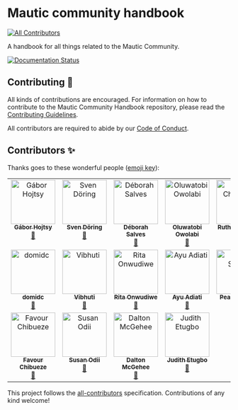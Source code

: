 # Mautic community handbook
<!-- ALL-CONTRIBUTORS-BADGE:START - Do not remove or modify this section -->
[![All Contributors](https://img.shields.io/badge/all_contributors-18-orange.svg?style=flat-square)](#contributors-)
<!-- ALL-CONTRIBUTORS-BADGE:END -->


A handbook for all things related to the Mautic Community.

[![Documentation Status](https://readthedocs.org/projects/mautic-community-handbook/badge/?version=latest)](https://mautic-community-handbook.readthedocs.io/en/latest/?badge=latest)

## Contributing 🤝

All kinds of contributions are encouraged. For information on how to contribute to the Mautic Community Handbook repository, please read the [Contributing Guidelines](.github/CONTRIBUTING.md).

All contributors are required to abide by our [Code of Conduct](https://mautic.org/code-of-conduct/).

## Contributors ✨

Thanks goes to these wonderful people ([emoji key](https://allcontributors.org/docs/en/emoji-key)):

<!-- ALL-CONTRIBUTORS-LIST:START - Do not remove or modify this section -->
<!-- prettier-ignore-start -->
<!-- markdownlint-disable -->
<table>
  <tbody>
    <tr>
      <td align="center" valign="top" width="14.28%"><a href="http://hojtsy.hu"><img src="https://avatars.githubusercontent.com/u/235185?v=4?s=100" width="100px;" alt="Gábor Hojtsy"/><br /><sub><b>Gábor Hojtsy</b></sub></a><br /><a href="https://github.com/mautic/mautic-community-handbook/commits?author=goba" title="Documentation">📖</a></td>
      <td align="center" valign="top" width="14.28%"><a href="https://www.schriftrolle.de/?utm_source=github&utm_medium=profilLink"><img src="https://avatars.githubusercontent.com/u/765204?v=4?s=100" width="100px;" alt="Sven Döring"/><br /><sub><b>Sven Döring</b></sub></a><br /><a href="https://github.com/mautic/mautic-community-handbook/commits?author=sdoering" title="Documentation">📖</a></td>
      <td align="center" valign="top" width="14.28%"><a href="https://github.com/deborahsalves"><img src="https://avatars.githubusercontent.com/u/79517214?v=4?s=100" width="100px;" alt="Déborah Salves"/><br /><sub><b>Déborah Salves</b></sub></a><br /><a href="https://github.com/mautic/mautic-community-handbook/commits?author=deborahsalves" title="Documentation">📖</a></td>
      <td align="center" valign="top" width="14.28%"><a href="https://github.com/tobsowo"><img src="https://avatars.githubusercontent.com/u/5642737?v=4?s=100" width="100px;" alt="Oluwatobi Owolabi"/><br /><sub><b>Oluwatobi Owolabi</b></sub></a><br /><a href="https://github.com/mautic/mautic-community-handbook/pulls?q=is%3Apr+reviewed-by%3Atobsowo" title="Reviewed Pull Requests">👀</a></td>
      <td align="center" valign="top" width="14.28%"><a href="https://www.ruthcheesley.co.uk"><img src="https://avatars.githubusercontent.com/u/2930593?v=4?s=100" width="100px;" alt="Ruth Cheesley"/><br /><sub><b>Ruth Cheesley</b></sub></a><br /><a href="https://github.com/mautic/mautic-community-handbook/pulls?q=is%3Apr+reviewed-by%3Archeesley" title="Reviewed Pull Requests">👀</a></td>
      <td align="center" valign="top" width="14.28%"><a href="https://ionutojica.com"><img src="https://avatars.githubusercontent.com/u/96743055?v=4?s=100" width="100px;" alt="IonutOjicaDE"/><br /><sub><b>IonutOjicaDE</b></sub></a><br /><a href="https://github.com/mautic/mautic-community-handbook/pulls?q=is%3Apr+reviewed-by%3AIonutOjicaDE" title="Reviewed Pull Requests">👀</a> <a href="https://github.com/mautic/mautic-community-handbook/commits?author=IonutOjicaDE" title="Documentation">📖</a></td>
      <td align="center" valign="top" width="14.28%"><a href="https://github.com/daniellord32"><img src="https://avatars.githubusercontent.com/u/25160505?v=4?s=100" width="100px;" alt="Daniel Lord"/><br /><sub><b>Daniel Lord</b></sub></a><br /><a href="https://github.com/mautic/mautic-community-handbook/pulls?q=is%3Apr+reviewed-by%3Adaniellord32" title="Reviewed Pull Requests">👀</a></td>
    </tr>
    <tr>
      <td align="center" valign="top" width="14.28%"><a href="https://github.com/domidc"><img src="https://avatars.githubusercontent.com/u/160307959?v=4?s=100" width="100px;" alt="domidc"/><br /><sub><b>domidc</b></sub></a><br /><a href="https://github.com/mautic/mautic-community-handbook/commits?author=domidc" title="Documentation">📖</a></td>
      <td align="center" valign="top" width="14.28%"><a href="https://www.linkedin.com/in/vibhuti019"><img src="https://avatars.githubusercontent.com/u/44270768?v=4?s=100" width="100px;" alt="Vibhuti"/><br /><sub><b>Vibhuti</b></sub></a><br /><a href="https://github.com/mautic/mautic-community-handbook/commits?author=vibhuti019" title="Documentation">📖</a></td>
      <td align="center" valign="top" width="14.28%"><a href="https://github.com/RitaOC"><img src="https://avatars.githubusercontent.com/u/100735810?v=4?s=100" width="100px;" alt="Rita Onwudiwe"/><br /><sub><b>Rita Onwudiwe</b></sub></a><br /><a href="https://github.com/mautic/mautic-community-handbook/commits?author=RitaOC" title="Documentation">📖</a></td>
      <td align="center" valign="top" width="14.28%"><a href="https://adiati.com"><img src="https://avatars.githubusercontent.com/u/45172775?v=4?s=100" width="100px;" alt="Ayu Adiati"/><br /><sub><b>Ayu Adiati</b></sub></a><br /><a href="https://github.com/mautic/mautic-community-handbook/commits?author=adiati98" title="Documentation">📖</a></td>
      <td align="center" valign="top" width="14.28%"><a href="https://github.com/Peacesandy"><img src="https://avatars.githubusercontent.com/u/78281826?v=4?s=100" width="100px;" alt="Peace Sandy"/><br /><sub><b>Peace Sandy</b></sub></a><br /><a href="https://github.com/mautic/mautic-community-handbook/commits?author=Peacesandy" title="Documentation">📖</a></td>
      <td align="center" valign="top" width="14.28%"><a href="https://www.linkedin.com/in/favour-kelvin/"><img src="https://avatars.githubusercontent.com/u/39309699?v=4?s=100" width="100px;" alt="Favour Kelvin"/><br /><sub><b>Favour Kelvin</b></sub></a><br /><a href="https://github.com/mautic/mautic-community-handbook/pulls?q=is%3Apr+reviewed-by%3Afakela" title="Reviewed Pull Requests">👀</a></td>
      <td align="center" valign="top" width="14.28%"><a href="https://github.com/ASHMITA489"><img src="https://avatars.githubusercontent.com/u/143288389?v=4?s=100" width="100px;" alt="ashmita_"/><br /><sub><b>ashmita_</b></sub></a><br /><a href="https://github.com/mautic/mautic-community-handbook/commits?author=ASHMITA489" title="Documentation">📖</a></td>
    </tr>
    <tr>
      <td align="center" valign="top" width="14.28%"><a href="https://github.com/favour-chibueze"><img src="https://avatars.githubusercontent.com/u/46398983?v=4?s=100" width="100px;" alt="Favour Chibueze "/><br /><sub><b>Favour Chibueze </b></sub></a><br /><a href="https://github.com/mautic/mautic-community-handbook/commits?author=favour-chibueze" title="Documentation">📖</a></td>
      <td align="center" valign="top" width="14.28%"><a href="https://github.com/susanodii"><img src="https://avatars.githubusercontent.com/u/81011757?v=4?s=100" width="100px;" alt="Susan Odii"/><br /><sub><b>Susan Odii</b></sub></a><br /><a href="https://github.com/mautic/mautic-community-handbook/commits?author=susanodii" title="Documentation">📖</a></td>
      <td align="center" valign="top" width="14.28%"><a href="http://gemission.org"><img src="https://avatars.githubusercontent.com/u/89047449?v=4?s=100" width="100px;" alt="Dalton McGehee"/><br /><sub><b>Dalton McGehee</b></sub></a><br /><a href="https://github.com/mautic/mautic-community-handbook/commits?author=daltonm-GEM" title="Documentation">📖</a></td>
      <td align="center" valign="top" width="14.28%"><a href="https://second-gazelle-cd0.notion.site/Judith-Etugbo-226582d0eba680e88616f4f60a2d9c5e"><img src="https://avatars.githubusercontent.com/u/110067624?v=4?s=100" width="100px;" alt="Judith Etugbo"/><br /><sub><b>Judith Etugbo</b></sub></a><br /><a href="https://github.com/mautic/mautic-community-handbook/commits?author=Nickyshe" title="Documentation">📖</a></td>
    </tr>
  </tbody>
</table>

<!-- markdownlint-restore -->
<!-- prettier-ignore-end -->

<!-- ALL-CONTRIBUTORS-LIST:END -->

This project follows the [all-contributors](https://github.com/all-contributors/all-contributors) specification. Contributions of any kind welcome!